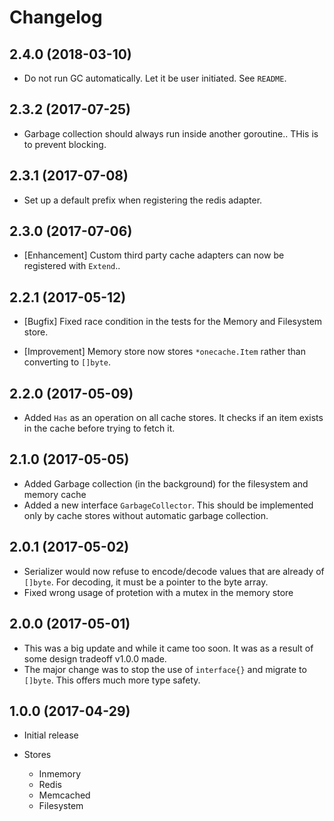 # Changelog

## 2.4.0 (2018-03-10)

- Do not run GC automatically. Let it be user initiated. See `README`.

## 2.3.2 (2017-07-25)

- Garbage collection should always run inside another goroutine.. THis is to prevent blocking.

## 2.3.1 (2017-07-08)

- Set up a default prefix when registering the redis adapter.

## 2.3.0 (2017-07-06)

- [Enhancement] Custom third party cache adapters can now be registered with `Extend`..

## 2.2.1 (2017-05-12)

- [Bugfix] Fixed race condition in the tests for the Memory and Filesystem store.

- [Improvement] Memory store now stores `*onecache.Item` rather than converting to `[]byte`.


## 2.2.0 (2017-05-09)

- Added `Has` as an operation on all cache stores. It checks if an item exists in the cache before trying to fetch it.

## 2.1.0 (2017-05-05)

- Added Garbage collection (in the background) for the filesystem and memory cache
- Added a new interface `GarbageCollector`. This should be implemented only by cache stores without automatic garbage collection.

## 2.0.1 (2017-05-02)

- Serializer would now refuse to encode/decode values that are already of `[]byte`. For decoding, it must be a pointer to the byte array.
- Fixed wrong usage of protetion with a mutex in the memory store

## 2.0.0 (2017-05-01)

- This was a big update and while it came too soon. It was as a result of some design tradeoff v1.0.0 made.
- The major change was to stop the use of `interface{}` and migrate to `[]byte`. This offers much more type safety.

## 1.0.0 (2017-04-29)

- Initial release
- Stores

  - Inmemory
  - Redis
  - Memcached
  - Filesystem

